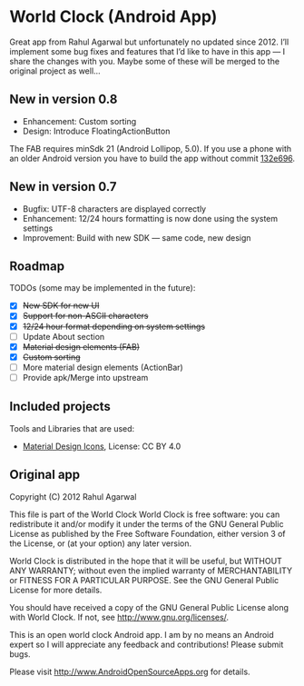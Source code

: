 # World Clock (Android App)
Great app from Rahul Agarwal but unfortunately no updated since 2012. I’ll implement some bug fixes and features that I’d like to have in this app — I share the changes with you. Maybe some of these will be merged to the original project as well…

## New in version 0.8
* Enhancement: Custom sorting 
* Design: Introduce FloatingActionButton

The FAB requires minSdk 21 (Android Lollipop, 5.0). If you use a phone with an older Android version you have to build the app without commit [132e696](https://github.com/CFPrulez/WorldClock/commit/132e696e38e96f64d5d726b123c34ef5237e32bf).

## New in version 0.7
* Bugfix: UTF-8 characters are displayed correctly
* Enhancement: 12/24 hours formatting is now done using the system settings 
* Improvement: Build with new SDK — same code, new design

## Roadmap
TODOs (some may be implemented in the future):

- [x] ~~New SDK for new UI~~
- [x] ~~Support for non-ASCII characters~~
- [x] ~~12/24 hour format depending on system settings~~
- [ ] Update About section
- [x] ~~Material design elements (FAB)~~
- [x] ~~Custom sorting~~
- [ ] More material design elements (ActionBar)
- [ ] Provide apk/Merge into upstream

## Included projects
Tools and Libraries that are used:

- [Material Design Icons](https://www.google.com/design/icons/), License: CC BY 4.0

## Original app

  Copyright (C) 2012 Rahul Agarwal
 
  This file is part of the World Clock
  World Clock is free software: you can redistribute it and/or modify
  it under the terms of the GNU General Public License as published by
  the Free Software Foundation, either version 3 of the License, or
  (at your option) any later version.
  
  World Clock is distributed in the hope that it will be useful,
  but WITHOUT ANY WARRANTY; without even the implied warranty of
  MERCHANTABILITY or FITNESS FOR A PARTICULAR PURPOSE.  See the
  GNU General Public License for more details.
  
  You should have received a copy of the GNU General Public License
  along with World Clock.  If not, see <http://www.gnu.org/licenses/>.


This is an open world clock Android app. I am by no means an Android expert so I will appreciate any feedback and contributions! 
Please submit bugs.

Please visit http://www.AndroidOpenSourceApps.org for details.